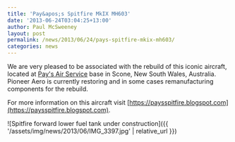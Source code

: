 ```yaml
---
title: 'Pay&apos;s Spitfire MkIX MH603'
date: '2013-06-24T03:04:25+13:00'
author: Paul McSweeney
layout: post
permalink: /news/2013/06/24/pays-spitfire-mkix-mh603/
categories: news
---
```


We are very pleased to be associated with the rebuild of this iconic aircraft, located at [Pay's Air Service](https://paysairservice.com.au/) base in Scone, New South Wales, Australia. Pioneer Aero is currently restoring and in some cases remanufacturing components for the rebuild.

For more information on this aircraft visit [https://paysspitfire.blogspot.com](https://paysspitfire.blogspot.com).

![Spitfire forward lower fuel tank under construction]({{ '/assets/img/news/2013/06/IMG_3397.jpg' | relative_url }})
